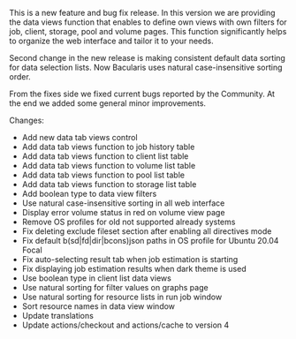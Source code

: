
This is a new feature and bug fix release. In this version we are providing
the data views function that enables to define own views with own filters
for job, client, storage, pool and volume pages. This function significantly
helps to organize the web interface and tailor it to your needs.

Second change in the new release is making consistent default data sorting
for data selection lists. Now Bacularis uses natural case-insensitive
sorting order.

From the fixes side we fixed current bugs reported by the Community. At the end
we added some general minor improvements.

Changes:
 - Add new data tab views control
 - Add data tab views function to job history table
 - Add data tab views function to client list table
 - Add data tab views function to volume list table
 - Add data tab views function to pool list table
 - Add data tab views function to storage list table
 - Add boolean type to data view filters
 - Use natural case-insensitive sorting in all web interface
 - Display error volume status in red on volume view page
 - Remove OS profiles for old not supported already systems
 - Fix deleting exclude fileset section after enabling all directives mode
 - Fix default b(sd|fd|dir|bcons)json paths in OS profile for Ubuntu 20.04 Focal
 - Fix auto-selecting result tab when job estimation is starting
 - Fix displaying job estimation results when dark theme is used
 - Use boolean type in client list data views
 - Use natural sorting for filter values on graphs page
 - Use natural sorting for resource lists in run job window
 - Sort resource names in data view window
 - Update translations
 - Update actions/checkout and actions/cache to version 4

